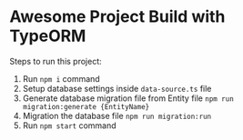 # Awesome Project Build with TypeORM

Steps to run this project:

1. Run `npm i` command
2. Setup database settings inside `data-source.ts` file
3. Generate database migration file from Entity file `npm run migration:generate {EntityName}`
4. Migration the database file `npm run migration:run`
5. Run `npm start` command
